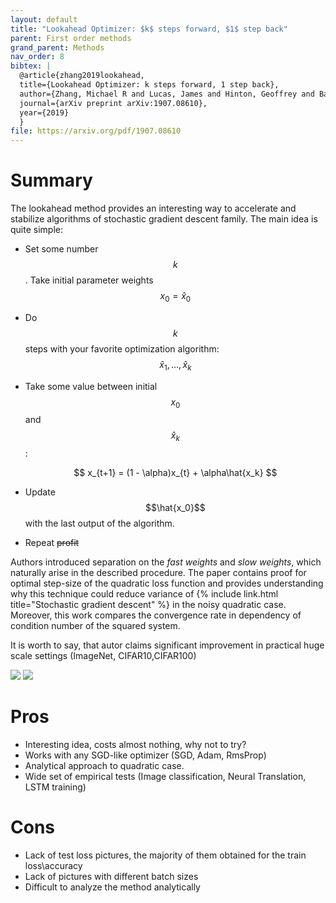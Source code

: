 ```yaml
---
layout: default
title: "Lookahead Optimizer: $k$ steps forward, $1$ step back"
parent: First order methods
grand_parent: Methods
nav_order: 8
bibtex: |
  @article{zhang2019lookahead,
  title={Lookahead Optimizer: k steps forward, 1 step back},
  author={Zhang, Michael R and Lucas, James and Hinton, Geoffrey and Ba, Jimmy},
  journal={arXiv preprint arXiv:1907.08610},
  year={2019}
  }
file: https://arxiv.org/pdf/1907.08610
---
```


# Summary

The lookahead method provides an interesting way to accelerate and stabilize algorithms of stochastic gradient descent family.
The main idea is quite simple: 

* Set some number $$k$$. Take initial parameter weights $$x_0 = \hat{x}_0$$
* Do $$k$$ steps with your favorite optimization algorithm: $$\hat{x}_1, \ldots, \hat{x}_k$$
* Take some value between initial $$x_0$$ and $$\hat{x}_k$$:

    $$
    x_{t+1} = (1 - \alpha)x_{t} + \alpha\hat{x_k}
    $$

* Update $$\hat{x_0}$$ with the last output of the algorithm.
* Repeat ~~profit~~

Authors introduced separation on the *fast weights* and *slow weights*, which naturally arise in the described procedure.
The paper contains proof for optimal step-size of the quadratic loss function and provides understanding why this technique could reduce variance of {% include link.html title="Stochastic gradient descent" %} in the noisy quadratic case. Moreover, this work compares the convergence rate in dependency of condition number of the squared system.

It is worth to say, that autor claims significant improvement in practical huge scale settings (ImageNet, CIFAR10,CIFAR100)

![](../fast_vs_slow.png)
![](../imagenet_train_loss.png)

# Pros
* Interesting idea, costs almost nothing, why not to try?
* Works with any SGD-like optimizer (SGD, Adam, RmsProp)
* Analytical approach to quadratic case.
* Wide set of empirical tests (Image classification, Neural Translation, LSTM training)

# Cons
* Lack of test loss pictures, the majority of them obtained for the train loss\accuracy 
* Lack of pictures with different batch sizes
* Difficult to analyze the method analytically
